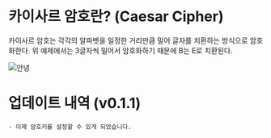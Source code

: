 # 카이사르 암호란? (Caesar Cipher)
카이사르 암호는 각각의 알파벳을 일정한 거리만큼 밀어 글자를 치환하는 방식으로 암호화한다. 위 예제에서는 3글자씩 밀어서 암호화하기 때문에 B는 E로 치환된다.

![안녕](https://upload.wikimedia.org/wikipedia/commons/2/2b/Caesar3.svg)

# 업데이트 내역 (v0.1.1)
    - 이제 암호키를 설정할 수 있게 되었습니다.